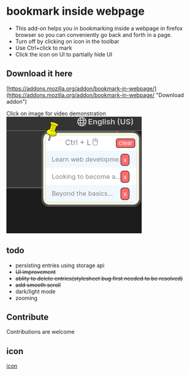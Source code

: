 # bookmark inside webpage

* This add-on helps you in bookmarking inside a webpage in firefox browser so you can conveniently go back and forth in a page.
* Turn off by clicking on icon in the toolbar
* Use Ctrl+click to mark
* Click the icon on UI to partially hide UI

## Download it here
[https://addons.mozilla.org/addon/bookmark-in-webpage/](https://addons.mozilla.org/addon/bookmark-in-webpage/ "Download addon")

Click on image for video demonstration  
[![Screenshot of the Firefox Addon](./directory/addon.png?raw=true)](https://youtu.be/f9lBxirdrcA)

## todo
* persisting entries using storage api
* ~~UI improvement~~
* ~~ablity to delete entries(stylesheet bug first needed to be resolved)~~
* ~~add smooth scroll~~
* dark/light mode
* zooming

## Contribute
Contributions are welcome

## icon 
[icon](https://maps.google.com/mapfiles/kml/pushpin/ylw-pushpin.png "an icon")

